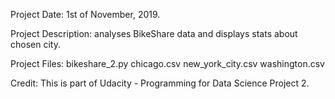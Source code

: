 Project Date: 1st of November, 2019.

Project Description: analyses BikeShare data and displays stats about chosen city.

Project Files:
bikeshare_2.py
chicago.csv
new_york_city.csv
washington.csv

Credit: This is part of Udacity - Programming for Data Science Project 2.
